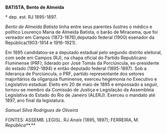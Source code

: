 **BATISTA, Bento de Almeida**

\* dep. est. RJ 1895-1897.

*Bento de Almeida Batista* tinha entre seus parentes ilustres o médico e
político Lourenço Maria de Almeida Batista, o barão de Miracema, que foi
vereador em Campos (1873-1876),deputado federal (1900) esenador da
República(1903-1914 e 1916-1921).

Em 1895 candidatou-se a deputado estadual pelo segundo distrito
eleitoral, com sede em Campos (RJ), na chapa oficial do Partido
Republicano Fluminense (PRF), liderado por José Tomás da Porciúncula,
ex-presidente do estado (1892-1894) e então deputado federal
(1895-1897). Sob a liderança de Porciúncula, o PRF, partido
representante dos setores majoritários da oligarquia fluminense, exerceu
hegemonia no Executivo e Legislativo estadual. Eleito em 20 de maio de
1895 e empossado a seguir, tornou-se membro da Comissão de Justiça e
Legislação da Assembleia Legislativa do Estado do Rio de Janeiro
(ALERJ). Exerceu o mandato até 1897, ano final da legislatura.

*Samuel Silva Rodrigues de Oliveira*

FONTES: ASSEMB. LEGISL. RJ *Anais* (1895, 1897); FERREIRA, M.
*República***.**
